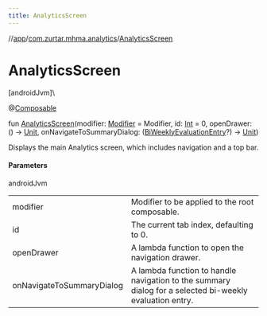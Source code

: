 ```yaml
---
title: AnalyticsScreen
---
```

//[app](../../index.html)/[com.zurtar.mhma.analytics](index.html)/[AnalyticsScreen](-analytics-screen.html)



# AnalyticsScreen



[androidJvm]\




@[Composable](https://developer.android.com/reference/kotlin/androidx/compose/runtime/Composable.html)



fun [AnalyticsScreen](-analytics-screen.html)(modifier: [Modifier](https://developer.android.com/reference/kotlin/androidx/compose/ui/Modifier.html) = Modifier, id: [Int](https://kotlinlang.org/api/core/kotlin-stdlib/kotlin/-int/index.html) = 0, openDrawer: () -&gt; [Unit](https://kotlinlang.org/api/core/kotlin-stdlib/kotlin/-unit/index.html), onNavigateToSummaryDialog: ([BiWeeklyEvaluationEntry](../com.zurtar.mhma.data.models/-bi-weekly-evaluation-entry/index.html)?) -&gt; [Unit](https://kotlinlang.org/api/core/kotlin-stdlib/kotlin/-unit/index.html))



Displays the main Analytics screen, which includes navigation and a top bar.



#### Parameters


androidJvm

| | |
|---|---|
| modifier | Modifier to be applied to the root composable. |
| id | The current tab index, defaulting to 0. |
| openDrawer | A lambda function to open the navigation drawer. |
| onNavigateToSummaryDialog | A lambda function to handle navigation to the summary dialog for a selected bi-weekly evaluation entry. |




